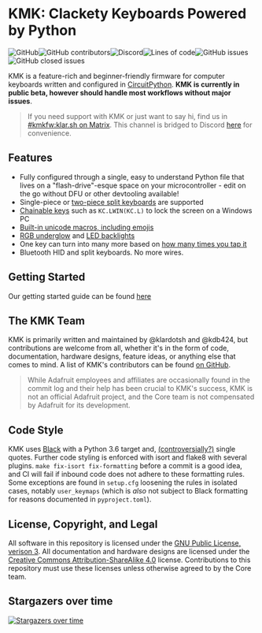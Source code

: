 # KMK: Clackety Keyboards Powered by Python
![GitHub](
https://img.shields.io/github/license/KMKfw/kmk_firmware
)![GitHub contributors](
https://img.shields.io/github/contributors/KMKfw/kmk_firmware
)![Discord](
https://img.shields.io/discord/493256121075761173?logo=Discord
)![Lines of code](https://img.shields.io/tokei/lines/github/KMKfw/kmk_firmware
)![GitHub issues](https://img.shields.io/github/issues-raw/KMKfw/kmk_firmware
)![GitHub closed issues](https://img.shields.io/github/issues-closed/KMKfw/kmk_firmware)


KMK is a feature-rich and beginner-friendly firmware for computer keyboards
written and configured in
[CircuitPython](https://github.com/adafruit/circuitpython). **KMK is currently
in public beta, however should handle most workflows without major issues**.

<!--
@klardotsh 06 July 2021: commented for now because CDN builds have been broken
for ages and folks are (reasonably) getting confused.

You can always find the latest releases on our CDN, in [compiled and
optimized](https://cdn.kmkfw.io/kmk-latest.zip) and [raw, hackable text
file](https://cdn.kmkfw.io/kmk-latest.unoptimized.zip) forms. These follow the
`master` branch here on GitHub.
-->

> If you need support with KMK or just want to say hi, find us in
> [#kmkfw:klar.sh on Matrix](https://matrix.to/#/#kmkfw:klar.sh).  This channel
> is bridged to Discord
> [here](https://discordapp.com/widget?id=493256121075761173&theme=dark) for
> convenience.

## Features

- Fully configured through a single, easy to understand Python file that lives
  on a "flash-drive"-esque space on your microcontroller - edit on the go
  without DFU or other devtooling available!
- Single-piece or [two-piece split
  keyboards](https://github.com/KMKfw/kmk_firmware/blob/master/docs/split_keyboards.md)
  are supported
- [Chainable
  keys](https://github.com/KMKfw/kmk_firmware/blob/master/docs/keys.md) such as
  `KC.LWIN(KC.L)` to lock the screen on a Windows PC
- [Built-in unicode macros, including
  emojis](https://github.com/KMKfw/kmk_firmware/blob/master/docs/sequences.md)
- [RGB underglow](https://github.com/KMKfw/kmk_firmware/blob/master/docs/rgb.md)
  and [LED
  backlights](https://github.com/KMKfw/kmk_firmware/blob/master/docs/led.md)
- One key can turn into many more based on [how many times you tap
  it](https://github.com/KMKfw/kmk_firmware/blob/master/docs/tapdance.md)
- Bluetooth HID and split keyboards. No more wires.

## Getting Started

Our getting started guide can be found
[here](https://github.com/KMKfw/kmk_firmware/blob/master/docs/Getting_Started.md)

## The KMK Team

KMK is primarily written and maintained by @klardotsh and @kdb424, but
contributions are welcome from all, whether it's in the form of code,
documentation, hardware designs, feature ideas, or anything else that comes to
mind. A list of KMK's contributors can be found [on
GitHub](https://github.com/KMKfw/kmk_firmware/graphs/contributors).

> While Adafruit employees and affiliates are occasionally found in the commit
> log and their help has been crucial to KMK's success, KMK is not an official
> Adafruit project, and the Core team is not compensated by Adafruit for its
> development.

## Code Style

KMK uses [Black](https://github.com/psf/black) with a Python 3.6 target and,
[(controversially?)](https://github.com/psf/black/issues/594) single quotes.
Further code styling is enforced with isort and flake8 with several plugins.
`make fix-isort fix-formatting` before a commit is a good idea, and CI will fail
if inbound code does not adhere to these formatting rules. Some exceptions are
found in `setup.cfg` loosening the rules in isolated cases, notably
`user_keymaps` (which is *also* not subject to Black formatting for reasons
documented in `pyproject.toml`).

## License, Copyright, and Legal

All software in this repository is licensed under the [GNU Public License,
verison 3](https://tldrlegal.com/license/gnu-general-public-license-v3-(gpl-3)).
All documentation and hardware designs are licensed under the [Creative Commons
Attribution-ShareAlike 4.0](https://creativecommons.org/licenses/by-sa/4.0/)
license. Contributions to this repository must use these licenses unless
otherwise agreed to by the Core team.


## Stargazers over time

[![Stargazers over time](https://starchart.cc/KMKfw/kmk_firmware.svg)](https://starchart.cc/KMKfw/kmk_firmware)


